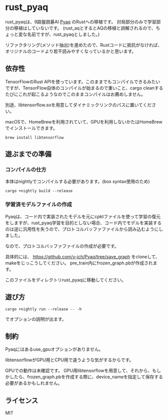# rust_pyaq
rust_pyaqは、9路盤囲碁AI [Pyaq](https://github.com/ymgaq/Pyaq) のRustへの移植です。
対局部分のみで学習部分の移植はしていないです。
(rust_aqとするとAQの移植と誤解されるので、ちょっと変な名前ですが、rust_pyaqとしました。)

リファクタリング(メソッド抽出)を進めたので、Rustコードに抵抗がなければ、オリジナルのコードより若干読みやすくなっているかと思います。

## 依存性
TensorFlowのRust APIを使っています。このままでもコンパイルできるみたいですが、TensorFlow自体のコンパイルが始まるので重いこと、cargo cleanするたびにこれが起こるようなのでこのままコンパイルはお薦めしません。

別途、libtensorflow.soを用意してダイナミックリンクのパスに置いてください。

macOSで、HomeBrewを利用されていて、GPUを利用しないかたはHomeBrewでインストールできます。

```
brew install libtensorflow
```

## 遊ぶまでの準備

### コンパイルの仕方

本体はnightlyでコンパイルする必要があります。(box syntax使用のため)
```
cargo +nightly build --release
```

### 学習済モデルファイルの作成

Pyaqは、コード内で実装されたモデルを元にcpktファイルを使って学習の復元をしますが、rust_pyaq学習を目的としない場合、コード内でモデルを実装するのは逆に汎用性を失うので、プロトコルバッファファイルから読み込むようにしました。

なので、プロトコルバッファファイルの作成が必要です。

具体的には、 https://github.com/y-ich/Pyaq/tree/save_graph をcloneして、makeをじっこうしてください。
pre_train内にfrozen_graph.pbが作成されます。

このファイルをディレクトリrust_pyaqに移動してください。


## 遊び方
```
cargo +nightly run --release -- -h
```
でオプションの説明が出ます。


## 制約
Pyaqにはあるuse_gpuオプションがありません。

libtensorflowがGPU用とCPU用で違うような気がするからです。

GPUでの動作は未確認です。
GPU用libtensorflowを用意して、それから、もしかしたら、frozen_graph.pbを作成する際に、device_nameを指定して保存する必要があるかもしれません。

## ライセンス
MIT
